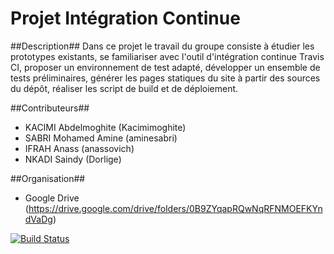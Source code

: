 # Projet Intégration Continue #
##Description##
Dans ce projet le travail du groupe consiste à étudier les prototypes existants, se familiariser avec l&#39;outil d&#39;intégration continue Travis CI, proposer un environnement de test adapté, développer un ensemble de tests préliminaires, générer les pages statiques du site à partir des sources du dépôt, réaliser les script de build et de déploiement.

##Contributeurs##
+ KACIMI Abdelmoghite (Kacimimoghite)
+ SABRI Mohamed Amine (aminesabri)
+ IFRAH Anass (anassovich)
+ NKADI Saindy (Dorlige)

##Organisation##
+ Google Drive (https://drive.google.com/drive/folders/0B9ZYqapRQwNqRFNMOEFKYndVaDg)

[![Build Status](https://travis-ci.org/kacimimoghite/IntegrationContinue.svg?branch=master)](https://travis-ci.org/kacimimoghite/IntegrationContinue)
   
